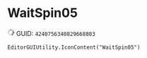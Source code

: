 # WaitSpin05
![](/img/WaitSpin05.png)
GUID: `4240756340829668803`
```
EditorGUIUtility.IconContent("WaitSpin05")
```
